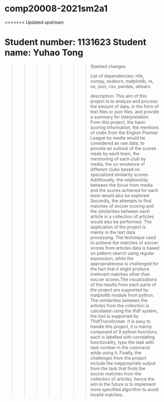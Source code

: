 # comp20008-2021sm2a1
<<<<<<< Updated upstream

Student number: 1131623
Student name: Yuhao Tong
=======
>>>>>>> Stashed changes
>>>>>>> 
>>>>>>> List of dependencies: nltk, numpy, seaborn, matplotlib, re, os, json, csv, pandas, sklearn
>>>>>>> 
>>>>>>> description: This aim of this project is to analyze and process the amount of data, in the form of text files or json files, and provide a summary for interpretation. From this project, the basic scoring information, the mentions of clubs from the English Premier League by media would be considered as raw data, to provide an outlook of the scores made by each team, the mentioning of each club by media, the co-existence of different clubs based on specialized similarity scores. Additionally, the relationship between the focus from media and the scores achieved for each team would also be explored. Secondly, the attempts to find matches of soccer scoring and the similarities between each article in a collection of articles would also be performed. 
>>>>>>> The application of the project is mainly in the text data processing.
>>>>>>>  The technique used to achieve the matches of soccer scores from articles data is based on pattern search using regular expression, while the appropriateness is challenged for the fact that it might produce irrelevant matches other than soccer scores.The visualizations of the results from each parts of the project are supported by matplotlib module from python. The similarities between the articles from the collection is calculated using the tfidf system, the tool is supported by TfidfTransformer. 
>>>>>>>  It is easy to handle this project, it is mainly composed of 9 python functions, each is labelled with correlating functionality, type the task with task number in the command while using it.
>>>>>>>  Finally, the challenges from the project include the inappropriate output from the task that finds the soccer matches from the collection of articles, hence the aim in the future is to implement more specified algorithm to avoid invalid matches.
